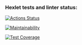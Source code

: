 ### Hexlet tests and linter status:
[![Actions Status](https://github.com/Grad566/java-project-78/actions/workflows/hexlet-check.yml/badge.svg)](https://github.com/Grad566/java-project-78/actions)

[![Maintainability](https://api.codeclimate.com/v1/badges/a6706b3276008aef9817/maintainability)](https://codeclimate.com/github/Grad566/java-project-78/maintainability)

[![Test Coverage](https://api.codeclimate.com/v1/badges/a6706b3276008aef9817/test_coverage)](https://codeclimate.com/github/Grad566/java-project-78/test_coverage)

